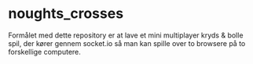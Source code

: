 # noughts_crosses
Formålet med dette repository er at lave et mini multiplayer kryds &amp; bolle spil, der kører gennem socket.io så man kan spille over to browsere på to forskellige computere.
